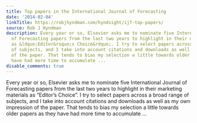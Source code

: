 ```yaml
---
title: Top papers in the International Journal of Forecasting
date: '2014-02-04'
linkTitle: https://robjhyndman.com/hyndsight/ijf-top-papers/
source: Rob J Hyndman
description: Every year or so, Elsevier asks me to nominate five International Journal
  of Forecasting papers from the last two years to highlight in their marketing materials
  as &ldquo;Editor&rsquo;s Choice&rdquo;. I try to select papers across a broad range
  of subjects, and I take into account citations and downloads as well as my own impression
  of the paper. That tends to bias my selection a little towards older papers as they
  have had more time to accumulate ...
disable_comments: true
---
```

Every year or so, Elsevier asks me to nominate five International Journal of Forecasting papers from the last two years to highlight in their marketing materials as &ldquo;Editor&rsquo;s Choice&rdquo;. I try to select papers across a broad range of subjects, and I take into account citations and downloads as well as my own impression of the paper. That tends to bias my selection a little towards older papers as they have had more time to accumulate ...